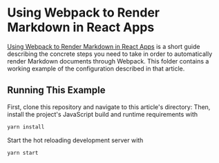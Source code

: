 # Using Webpack to Render Markdown in React Apps

[Using Webpack to Render Markdown in React Apps](https://intoli.com/blog/webpack-markdown-setup) is a short guide describing the concrete steps you need to take in order to automatically render Markdown documents through Webpack.
This folder contains a working example of the configuration described in that article.


## Running This Example

First, clone this repository and navigate to this article's directory:
Then, install the project's JavaScript build and runtime requirements with

```bash
yarn install
```

Start the hot reloading development server with

```bash
yarn start
```
